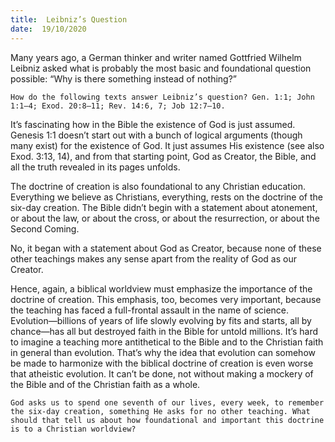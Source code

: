 ```yaml
---
title:  Leibniz’s Question
date:  19/10/2020
---
```


Many years ago, a German thinker and writer named Gottfried Wilhelm Leibniz asked what is probably the most basic and foundational question possible: “Why is there something instead of nothing?”

`How do the following texts answer Leibniz’s question? Gen. 1:1; John 1:1–4; Exod. 20:8–11; Rev. 14:6, 7; Job 12:7–10.`

It’s fascinating how in the Bible the existence of God is just assumed. Genesis 1:1 doesn’t start out with a bunch of logical arguments (though many exist) for the existence of God. It just assumes His existence (see also Exod. 3:13, 14), and from that starting point, God as Creator, the Bible, and all the truth revealed in its pages unfolds.

The doctrine of creation is also foundational to any Christian education. Everything we believe as Christians, everything, rests on the doctrine of the six-day creation. The Bible didn’t begin with a statement about atonement, or about the law, or about the cross, or about the resurrection, or about the Second Coming.

No, it began with a statement about God as Creator, because none of these other teachings makes any sense apart from the reality of God as our Creator.

Hence, again, a biblical worldview must emphasize the importance of the doctrine of creation. This emphasis, too, becomes very important, because the teaching has faced a full-frontal assault in the name of science. Evolution—billions of years of life slowly evolving by fits and starts, all by chance—has all but destroyed faith in the Bible for untold millions. It’s hard to imagine a teaching more antithetical to the Bible and to the Christian faith in general than evolution. That’s why the idea that evolution can somehow be made to harmonize with the biblical doctrine of creation is even worse that atheistic evolution. It can’t be done, not without making a mockery of the Bible and of the Christian faith as a whole.

`God asks us to spend one seventh of our lives, every week, to remember the six-day creation, something He asks for no other teaching. What should that tell us about how foundational and important this doctrine is to a Christian worldview?`